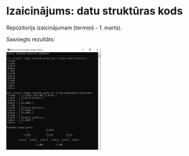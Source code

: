 # Izaicinājums: datu struktūras kods
Repozitorijs izaicinājumam (termiņš - 1. marts).

Sasniegts rezultāts:

<img src="./Code_output.png" width="50%" height="50%" alt="2_ver"/>

